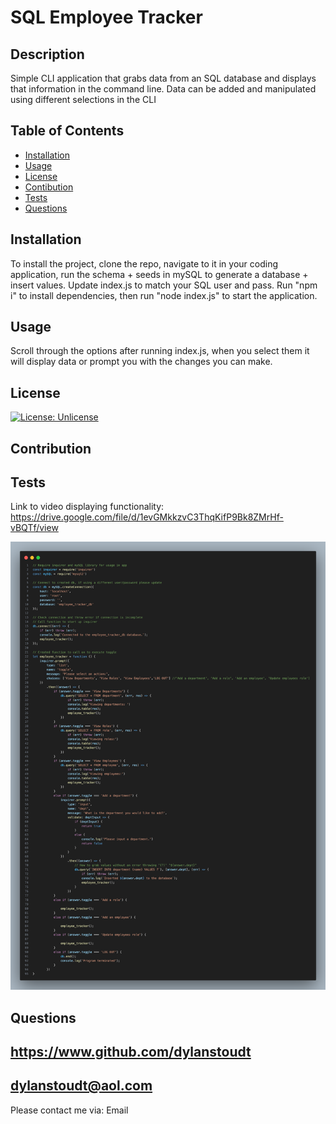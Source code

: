 
# SQL Employee Tracker

## Description

Simple CLI application that grabs data from an SQL database and displays that information in the command line. Data can be added and manipulated using different selections in the CLI

## Table of Contents

- [Installation](#installation)
- [Usage](#usage)
- [License](#license)
- [Contibution](#contribution)
- [Tests](#tests)
- [Questions](#questions)

## Installation

To install the project, clone the repo, navigate to it in your coding application, run the schema + seeds in mySQL to generate a database + insert values. Update index.js to match your SQL user and pass. Run "npm i" to install dependencies, then run "node index.js" to start the application.

## Usage

Scroll through the options after running index.js, when you select them it will display data or prompt you with the changes you can make.

## License

[![License: Unlicense](https://img.shields.io/badge/license-Unlicense-blue.svg)](http://unlicense.org/)

## Contribution



## Tests

Link to video displaying functionality:
https://drive.google.com/file/d/1evGMkkzvC3ThqKifP9Bk8ZMrHf-vBQTf/view

![Screenshot of SQL Employee Tracker code](./screenshot.png)

## Questions

https://www.github.com/dylanstoudt
-----------------
dylanstoudt@aol.com
-----------------
Please contact me via: Email
